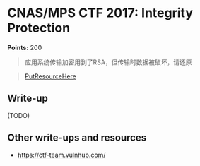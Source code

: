 # CNAS/MPS CTF 2017: Integrity Protection 

**Points:** 200

> 应用系统传输加密用到了RSA，但传输时数据被破坏，请还原

> [PutResourceHere](PutResourceHere)  

## Write-up

(TODO)

## Other write-ups and resources

* <https://ctf-team.vulnhub.com/>
